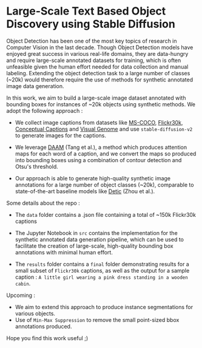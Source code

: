 
# Large-Scale Text Based Object Discovery using Stable Diffusion

Object Detection has been one of the most key topics of research in Computer Vision in the last decade. Though Object Detection models have enjoyed great success in various real-life domains, they are data-hungry and require large-scale annotated datasets for training, which is often unfeasible given the human effort needed for data collection and manual labeling. Extending the object detection task to a large number of classes (~20k) would therefore require the use of methods for synthetic annotated image data generation.

In this work, we aim to build a large-scale image dataset annotated with bounding boxes for instances of ~20k objects using synthetic methods. We adopt the following approach :

- We collect image captions from datasets like [MS-COCO](https://cocodataset.org), [Flickr30k](https://shannon.cs.illinois.edu/DenotationGraph/), [Conceptual Captions](https://ai.google.com/research/ConceptualCaptions/) and [Visual Genome](http://visualgenome.org) and use `stable-diffusion-v2` to generate images for the captions.

- We leverage [DAAM](https://arxiv.org/abs/2210.04885) (Tang et al.), a method which produces attention maps for each word of a caption, and we convert the maps so produced into bounding boxes using a combination of contour detection and Otsu's threshold.

- Our approach is able to generate high-quality synthetic image annotations for a large number of object classes (~20k), comparable to state-of-the-art baseline models like [Detic](https://arxiv.org/abs/2201.02605) (Zhou et al.).

Some details about the repo :

- The `data` folder contains a .json file containing a total of ~150k Flickr30k captions

- The Jupyter Notebook in `src` contains the implementation for the synthetic annotated data generation pipeline, which can be used to facilitate the creation of large-scale, high-quality bounding box annotations with minimal human effort. 

- The `results` folder contains a `final` folder demonstrating results for a small subset of `Flickr30k` captions, as well as the output for a sample caption : `A little girl wearing a pink dress standing in a wooden cabin`.

Upcoming :

- We aim to extend this approach to produce instance segmentations for various objects.
- Use of `Min-Max Suppression` to remove the small point-sized bbox annotations produced.

Hope you find this work useful ;)
